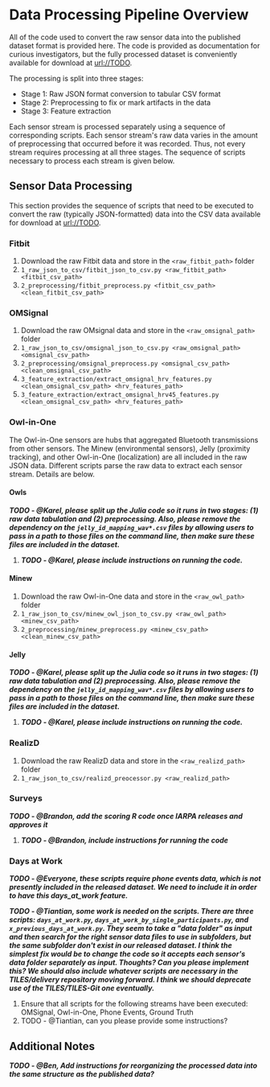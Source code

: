 # Data Processing Pipeline Overview
All of the code used to convert the raw sensor data into the published dataset format is provided here.  The code is provided as documentation for curious investigators, but the fully processed dataset is conveniently available for download at <url://TODO>.

The processing is split into three stages:
 - Stage 1: Raw JSON format conversion to tabular CSV format
 - Stage 2: Preprocessing to fix or mark artifacts in the data
 - Stage 3: Feature extraction

Each sensor stream is processed separately using a sequence of corresponding scripts.  Each sensor stream's raw data varies in the amount of preprocessing that occurred before it was recorded.  Thus, not every stream requires processing at all three stages.  The sequence of scripts necessary to process each stream is given below.

## Sensor Data Processing
This section provides the sequence of scripts that need to be executed to convert the raw (typically JSON-formatted) data into the CSV data available for download at <url://TODO>.

### Fitbit
 1. Download the raw Fitbit data and store in the `<raw_fitbit_path>` folder
 1. `1_raw_json_to_csv/fitbit_json_to_csv.py <raw_fitbit_path> <fitbit_csv_path>`
 1. `2_preprocessing/fitbit_preprocess.py <fitbit_csv_path> <clean_fitbit_csv_path>`

### OMSignal
 1. Download the raw OMsignal data and store in the `<raw_omsignal_path>` folder
 1. `1_raw_json_to_csv/omsignal_json_to_csv.py <raw_omsignal_path> <omsignal_csv_path>`
 1. `2_preprocessing/omsignal_preprocess.py <omsignal_csv_path> <clean_omsignal_csv_path>`
 1. `3_feature_extraction/extract_omsignal_hrv_features.py <clean_omsignal_csv_path> <hrv_features_path>`
 1. `3_feature_extraction/extract_omsignal_hrv45_features.py <clean_omsignal_csv_path> <hrv_features_path>`

### Owl-in-One
The Owl-in-One sensors are hubs that aggregated Bluetooth transmissions from other sensors.  The Minew (environmental sensors), Jelly (proximity tracking), and other Owl-in-One (localization) are all included in the raw JSON data.  Different scripts parse the raw data to extract each sensor stream.  Details are below.

#### Owls
***TODO - @Karel, please split up the Julia code so it runs in two stages: (1) raw data tabulation and (2) preprocessing. Also, please remove the dependency on the `jelly_id_mapping_wav*.csv` files by allowing users to pass in a path to those files on the command line, then make sure these files are included in the dataset.***
 1. ***TODO - @Karel, please include instructions on running the code.***

#### Minew
 1. Download the raw Owl-in-One data and store in the `<raw_owl_path>` folder
 1. `1_raw_json_to_csv/minew_owl_json_to_csv.py <raw_owl_path> <minew_csv_path>`
 1. `2_preprocessing/minew_preprocess.py <minew_csv_path> <clean_minew_csv_path>`

#### Jelly
***TODO - @Karel, please split up the Julia code so it runs in two stages: (1) raw data tabulation and (2) preprocessing. Also, please remove the dependency on the `jelly_id_mapping_wav*.csv` files by allowing users to pass in a path to those files on the command line, then make sure these files are included in the dataset.***
 1. ***TODO - @Karel, please include instructions on running the code.***

### RealizD
 1. Download the raw RealizD data and store in the `<raw_realizd_path>` folder
 1. `1_raw_json_to_csv/realizd_preocessor.py <raw_realizd_path>`

### Surveys
***TODO - @Brandon, add the scoring R code once IARPA releases and approves it***
 1. ***TODO - @Brandon, include instructions for running the code***

### Days at Work
***TODO - @Everyone, these scripts require phone events data, which is not presently included in the released dataset.  We need to include it in order to have this days_at_work feature.***

***TODO - @Tiantian, some work is needed on the scripts.  There are three scripts: `days_at_work.py`, `days_at_work_by_single_participants.py`, and `x_previous_days_at_work.py`. They seem to take a "data folder" as input and then search for the right sensor data files to use in subfolders, but the same subfolder don't exist in our released dataset.  I think the simplest fix would be to change the code so it accepts each sensor's data folder separately as input.  Thoughts? Can you please implement this?  We should also include whatever scripts are necessary in the TILES/delivery repository moving forward.  I think we should deprecate use of the TILES/TILES-Git one eventually.***
 1. Ensure that all scripts for the following streams have been executed: OMSignal, Owl-in-One, Phone Events, Ground Truth
 1. TODO - @Tiantian, can you please provide some instructions?

## Additional Notes
***TODO - @Ben, Add instructions for reorganizing the processed data into the same structure as the published data?***
